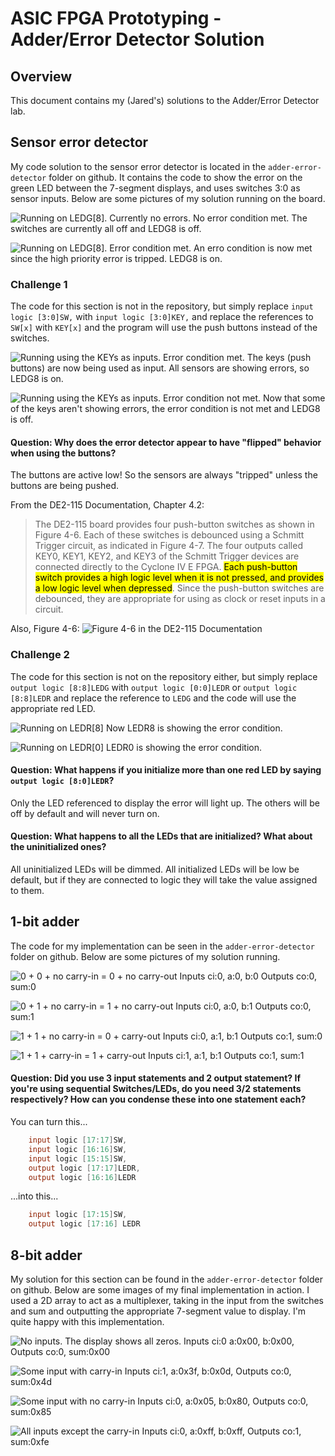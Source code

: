 # ASIC FPGA Prototyping - Adder/Error Detector Solution

## Overview
This document contains my (Jared's) solutions to the Adder/Error Detector lab.

## Sensor error detector
My code solution to the sensor error detector is located in the `adder-error-detector` folder on github. It contains the code to show the error on the green LED between the 7-segment displays, and uses switches 3:0 as sensor inputs. Below are some pictures of my solution running on the board.

![Running on LEDG[8]. Currently no errors.](./img/sed-switch-green-off.jpg)
No error condition met. The switches are currently all off and LEDG8 is off.

![Running on LEDG[8]. Error condition met.](./img/sed-switch-green-on.jpg)
An erro condition is now met since the high priority error is tripped. LEDG8 is on.

### Challenge 1
The code for this section is not in the repository, but simply replace `input logic [3:0]SW,` with `input logic [3:0]KEY,` and replace the references to `SW[x]` with `KEY[x]` and the program will use the push buttons instead of the switches.

![Running using the KEYs as inputs. Error condition met.](./img/sed-key-on.jpg)
The keys (push buttons) are now being used as input. All sensors are showing errors, so LEDG8 is on.

![Running using the KEYs as inputs. Error condition not met.](./img/sed-key-off.jpg)
Now that some of the keys aren't showing errors, the error condition is not met and LEDG8 is off.

#### Question: Why does the error detector appear to have "flipped" behavior when using the buttons?
The buttons are active low! So the sensors are always "tripped" unless the buttons are being pushed.

From the DE2-115 Documentation, Chapter 4.2:
>The DE2-115 board provides four push-button switches as shown in Figure 4-6. Each of these switches is debounced using a Schmitt Trigger circuit, as indicated in Figure 4-7. The four outputs called KEY0, KEY1, KEY2, and KEY3 of the Schmitt Trigger devices are connected directly to the Cyclone IV E FPGA. <mark>Each push-button switch provides a high logic level when it is not pressed, and provides a low logic level when depressed</mark>. Since the push-button switches are debounced, they are appropriate for using as clock or reset inputs in a circuit.

Also, Figure 4-6:
![Figure 4-6 in the DE2-115 Documentation](./img/figure-4-6.png)

### Challenge 2
The code for this section is not on the repository either, but simply replace `output logic [8:8]LEDG` with `output logic [0:0]LEDR` or `output logic [8:8]LEDR` and replace the reference to `LEDG` and the code will use the appropriate red LED.

![Running on LEDR[8]](./img/sed-red-8.jpg)
Now LEDR8 is showing the error condition.

![Running on LEDR[0]](./img/sed-red-0.jpg)
LEDR0 is showing the error condition.

#### Question: What happens if you initialize more than one red LED by saying `output logic [8:0]LEDR`?
Only the LED referenced to display the error will light up. The others will be off by default and will never turn on.

#### Question: What happens to all the LEDs that are initialized? What about the uninitialized ones?
All uninitialized LEDs will be dimmed. All initialized LEDs will be low be default, but if they are connected to logic they will take the value assigned to them.

## 1-bit adder

The code for my implementation can be seen in the `adder-error-detector` folder on github. Below are some pictures of my solution running.

![0 + 0 + no carry-in = 0 + no carry-out](./img/adder1-no-input.jpg)
Inputs ci:0, a:0, b:0 Outputs co:0, sum:0

![0 + 1 + no carry-in = 1 + no carry-out](./img/adder1-one-input.jpg)
Inputs ci:0, a:0, b:1 Outputs co:0, sum:1

![1 + 1 + no carry-in = 0 + carry-out](./img/adder1-two-inputs.jpg)
Inputs ci:0, a:1, b:1 Outputs co:1, sum:0

![1 + 1 + carry-in = 1 + carry-out](./img/adder1-all-inputs.jpg)
Inputs ci:1, a:1, b:1 Outputs co:1, sum:1

#### Question: Did you use 3 input statements and 2 output statement? If you're using sequential Switches/LEDs, do you need 3/2 statements respectively? How can you condense these into one statement each?
You can turn this...

```verilog
    input logic [17:17]SW,
    input logic [16:16]SW,
    input logic [15:15]SW,
    output logic [17:17]LEDR,
    output logic [16:16]LEDR
```

...into this...

```verilog
    input logic [17:15]SW,
    output logic [17:16] LEDR
```

## 8-bit adder
My solution for this section can be found in the `adder-error-detector` folder on github. Below are some images of my final implementation in action. I used a 2D array to act as a multiplexer, taking in the input from the switches and sum and outputting the appropriate 7-segment value to display. I'm quite happy with this implementation.

![No inputs. The display shows all zeros.](./img/adder8-no-input.jpg)
Inputs ci:0 a:0x00, b:0x00, Outputs co:0, sum:0x00

![Some input with carry-in](./img/adder8-input-carry.jpg)
Inputs ci:1, a:0x3f, b:0x0d, Outputs co:0, sum:0x4d

![Some input with no carry-in](./img/adder8-input-no-carry.jpg)
Inputs ci:0, a:0x05, b:0x80, Outputs co:0, sum:0x85

![All inputs except the carry-in](./img/adder8-all-input-no-carry.jpg)
Inputs ci:0, a:0xff, b:0xff, Outputs co:1, sum:0xfe